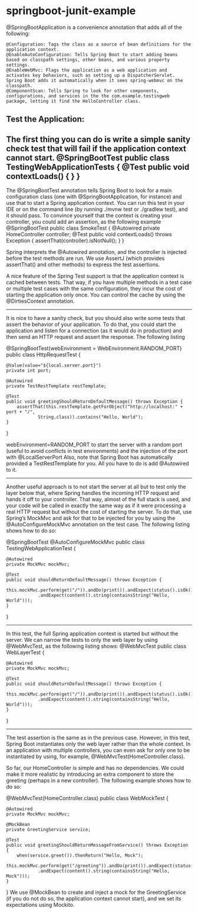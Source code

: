 # springboot-junit-example

@SpringBootApplication is a convenience annotation that adds all of the following:

    @Configuration: Tags the class as a source of bean definitions for the application context.
    @EnableAutoConfiguration: Tells Spring Boot to start adding beans based on classpath settings, other beans, and various property settings.
    @EnableWebMvc: Flags the application as a web application and activates key behaviors, such as setting up a DispatcherServlet. Spring Boot adds it automatically when it sees spring-webmvc on the classpath.
    @ComponentScan: Tells Spring to look for other components, configurations, and services in the the com.example.testingweb package, letting it find the HelloController class.


Test the Application:
----------------------
The first thing you can do is write a simple sanity check test that will fail if the application context cannot start.
@SpringBootTest
public class TestingWebApplicationTests {
@Test
	public void contextLoads() {
	}
}
---------------------
The @SpringBootTest annotation tells Spring Boot to look for a main configuration class (one with @SpringBootApplication, for instance) and use that to start a Spring application context. 
You can run this test in your IDE or on the command line (by running ./mvnw test or ./gradlew test), and it should pass.
To convince yourself that the context is creating your controller, you could add an assertion, as the following example
@SpringBootTest
public class SmokeTest {
	@Autowired
	private HomeController controller;
	@Test
	public void contextLoads() throws Exception {
		assertThat(controller).isNotNull();
	}
}

Spring interprets the @Autowired annotation, and the controller is injected before the test methods are run. 
We use AssertJ (which provides assertThat() and other methods) to express the test assertions.

A nice feature of the Spring Test support is that the application context is cached between tests. 
That way, if you have multiple methods in a test case or multiple test cases with the same configuration, they incur the cost of starting the application only once. 
You can control the cache by using the @DirtiesContext annotation.

------------------------------
It is nice to have a sanity check, but you should also write some tests that assert the behavior of your application. 
To do that, you could start the application and listen for a connection (as it would do in production) and then send an HTTP request and assert the response. 
The following listing

@SpringBootTest(webEnvironment = WebEnvironment.RANDOM_PORT)
public class HttpRequestTest {

	@Value(value="${local.server.port}")
	private int port;

	@Autowired
	private TestRestTemplate restTemplate;

	@Test
	public void greetingShouldReturnDefaultMessage() throws Exception {
		assertThat(this.restTemplate.getForObject("http://localhost:" + port + "/",
				String.class)).contains("Hello, World");
	}
}

webEnvironment=RANDOM_PORT to start the server with a random port (useful to avoid conflicts in test environments) and the injection of the port with @LocalServerPort
Also, note that Spring Boot has automatically provided a TestRestTemplate for you. All you have to do is add @Autowired to it.

------------------------------------------------------------------------------------
Another useful approach is to not start the server at all but to test only the layer below that, where Spring handles the incoming HTTP request and hands it off to your controller. 
That way, almost of the full stack is used, and your code will be called in exactly the same way as if it were processing a real HTTP request but without the cost of starting the server. 
To do that, use Spring’s MockMvc and ask for that to be injected for you by using the @AutoConfigureMockMvc annotation on the test case. 
The following listing shows how to do so:

@SpringBootTest
@AutoConfigureMockMvc
public class TestingWebApplicationTest {

	@Autowired
	private MockMvc mockMvc;

	@Test
	public void shouldReturnDefaultMessage() throws Exception {
		this.mockMvc.perform(get("/")).andDo(print()).andExpect(status().isOk())
				.andExpect(content().string(containsString("Hello, World")));
	}
}

--------------------------------------------------------------------------------------
In this test, the full Spring application context is started but without the server. 
We can narrow the tests to only the web layer by using @WebMvcTest, as the following listing shows:
@WebMvcTest
public class WebLayerTest {

	@Autowired
	private MockMvc mockMvc;

	@Test
	public void shouldReturnDefaultMessage() throws Exception {
		this.mockMvc.perform(get("/")).andDo(print()).andExpect(status().isOk())
				.andExpect(content().string(containsString("Hello, World")));
	}
}

----------------------------------------------------------------------------------------

The test assertion is the same as in the previous case. However, in this test, Spring Boot instantiates only the web layer rather than the whole context. 
In an application with multiple controllers, you can even ask for only one to be instantiated by using, for example, @WebMvcTest(HomeController.class).

So far, our HomeController is simple and has no dependencies. We could make it more realistic by introducing an extra component to store the greeting 
(perhaps in a new controller). The following example shows how to do so:

@WebMvcTest(HomeController.class)
public class WebMockTest {

	@Autowired
	private MockMvc mockMvc;

	@MockBean
	private GreetingService service;

	@Test
	public void greetingShouldReturnMessageFromService() throws Exception {
		when(service.greet()).thenReturn("Hello, Mock");
		this.mockMvc.perform(get("/greeting")).andDo(print()).andExpect(status().isOk())
				.andExpect(content().string(containsString("Hello, Mock")));
	}
}
We use @MockBean to create and inject a mock for the GreetingService (if you do not do so, the application context cannot start), and we set its expectations using Mockito.
